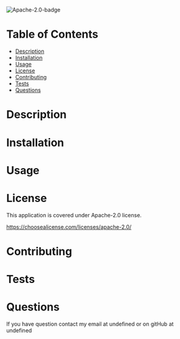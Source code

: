 
  # 

   
  <img src="https://img.shields.io/badge/License-Apache%202.0-blue.svg" alt="Apache-2.0-badge">
    

  # Table of Contents
  <ul>
    <li>
      <a href="#description">Description</a>
    </li>
    <li>
      <a href="#installation">Installation</a>
    </li>
    <li>
      <a href="#usage">Usage</a>
    </li>
    <li>
      <a href="#license">License</a>
    </li>
    <li>
      <a href="#contributing">Contributing</a>
    </li>
    <li>
      <a href="#tests">Tests</a>
    </li>
    <li>
      <a href="#questions">Questions</a>
    </li>
  </ul>

  ## <h1 id="description">Description</h1>

  

  ## <h1 id="installation">Installation</h1>

  

  ## <h1 id="usage">Usage</h1>

  

  ## <h1 id="license">License</h1>

  This application is covered under Apache-2.0 license.
  
  https://choosealicense.com/licenses/apache-2.0/
  

  ## <h1 id="contributing">Contributing</h1>

  

  ## <h1 id="tests">Tests</h1>

  

  ## <h1 id="questions">Questions</h1>

  If you have question contact my email at undefined or on gitHub at undefined
